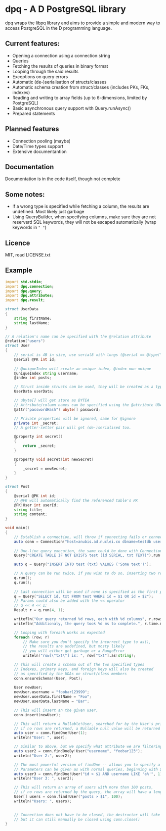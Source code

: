 # dpq - A D PostgreSQL library

dpq wraps the libpq library and aims to provide a simple and modern way to access PostgreSQL in the D programming language.

## Current features:
 - Opening a connection using a connection string
 - Queries
 - Fetching the results of queries in binary format
 - Looping through the said results
 - Exceptions on query errors
 - Automatic (de-)serialisation of structs/classes
 - Automatic schema creation from struct/classes (includes PKs, FKs, indexes)
 - Reading and writing to array fields (up to 6-dimensions, limited by PostgreSQL)
 - Basic asynchronous query support with Query.runAsync()
 - Prepared statements
  
## Planned features
 - Connection pooling (maybe)
 - Date/Time types support
 - Extensive documentantion
 
## Documentation
Documentation is in the code itself, though not complete
 
## Some notes:
 - If a wrong type is specified while fetching a column, the results are undefined. Most likely just garbage
 - Using QueryBuilder, when specifying columns, make sure they are not reserverd SQL keywords, they will not be escaped automatically (wrap keywords in `" "`)

## Licence
MIT, read LICENSE.txt

## Example

```d
import std.stdio;
import dpq.connection;
import dpq.query;
import dpq.attributes;
import dpq.result;

struct UserData
{
	string firstName;
	string lastName;
}

// A relation's name can be specified with the @relation attribute
@relation("users")
struct User
{
	// serial is 4B in size, use serial8 with longs (@serial == @type("SERIAL"))
	@serial @PK int id;
	
	// @uniqueIndex will create an unique index, @index non-unique
	@uniqueIndex string username;
	@index int posts;

	// Struct inside structs can be used, they will be created as a type
	UserData userData;

	// ubyte[] will get store as BYTEA
	// Attribute/column names can be specified using the @attribute UDA (@attr is an alias for it)
	@attr("passwordHash") ubyte[] password;

	// Private properties will be ignored, same for @ignore
	private int _secret;
	// A getter-setter pair will get (de-)serialised too.

	@property int secret()
	{
		return _secret;
	}

	@property void secret(int newSecret)
	{
		_secret = newSecret;
	}
}

struct Post
{
	@serial @PK int id;
	// @FK will automatically find the referenced table's PK
	@FK!User int userId;
	string title;
	string content;
}

void main()
{
	// Establish a connection, will throw if connecting fails or connection string cannot be parsed
	auto conn = Connection("host=anubis.ad.nuclei.co dbname=testdb user=testuser password='VerySecureTestPassword'");
	
	// One-line query execution, the same could be done with Connection.exec(string command)
	Query("CREATE TABLE IF NOT EXISTS test (id SERIAL, txt TEXT)").run();

	auto q = Query("INSERT INTO test (txt) VALUES ('Some text')");

	// A query can be run twice, if you wish to do so, inserting two rows in this case
	q.run();
	q.run();
	
	// Last connection will be used if none is specified as the first param to Query()
	q = Query("SELECT id, txt FROM test WHERE id = $1 OR id = $2");
	// Params could also be added with the << operator
	// q << 4 << 1;
	Result r = q.run(4, 1);

	writefln("Our query returned %d rows, each with %d columns", r.rows, r.columns);
	writefln("Additionaly, the query took %d ms to complete.", r.time.msecs);

	// Looping with foreach works as expected
	foreach (row; r)
		// Make sure you don't specify the incorrect type to as(),
		// the results are undefined, but mosty likely
		// you will either get garbage or a RangeError
		writeln("row[\"txt\"] is: ", row["txt"].as!string);

	// This will create a schema out of the two specified types
	// Indexes, primary keys, and foreign keys will also be created
	// as specified by the UDAs on struct/class members
	conn.ensureSchema!(User, Post);
	
	User newUser;
	newUser.username = "foobar123999";
	newUser.userData.firstName = "Foo";
	newUser.userData.lastName = "Bar";

	// This will insert an the given user.
	conn.insert(newUser);

	// This will return a Nullable!User, searched for by the User's primary key
	// if no rows are returned, a Nullable null value will be returned
	auto user = conn.findOne!User(1);
	writeln("User: ", user);

	// Similar to above, but we specify what attribute we are filtering by
	auto user2 = conn.findOneBy!User("username", "foobar123");
	writeln("User 2:", user2);

	// The most powerful version of findOne -- allows you to specify a custom filter
	// Parameters can be given as with normal queries, beginning with $1.
	auto user3 = conn.findOne!User("id > $1 AND username LIKE 'a%'", 1);
	writeln("User 3: ", user3);

	// This will return an array of users with more than 100 posts,
	// if no rows are returned by the query, the array will have a length of 0
	User[] users = conn.find!User("posts > $1", 100);
	writeln("Users: ", users);
	

	// Connection does not have to be closed, the destructor will take care of that,
	// but it can still manually be closed using conn.close()
}

```
